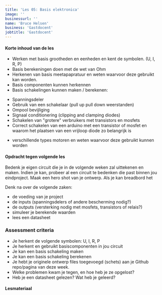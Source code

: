 ```yaml
---
title: 'Les 05: Basis elektronica'
image: ''
businessurl: ''
name: 'Bruce Helsen'
business: 'Gastdocent'
jobtitle: 'Gastdocent'
---
```

> 
#### Korte inhoud van de les
- Werken met basis grootheden en eenheden en kent de symbolen. (U, I, R, P)
- Basis berekeningen doen met de wet van Ohm
- Herkenen van basis meetapapratuur en weten waarvoor deze gebruikt kan worden.
- Basis componenten kunnen herkennen
- Basis schakelingen kunnen maken / berekenen:
* Spanningsdeler
* Gebruik van een schakelaar (pull up pull down weerstanden)
* Ompool bevijliging
* Signaal conditionering (clipping and clamping diodes)
* Schakelen van "grotere" verbruikers met transistors en mosfets
* Correct schakelen van een arduino met een transistor of mosfet en waarom het plaatsen van een vrijloop diode zo belangrijk is
- verschillende types motoren en weten waarvoor deze gebruikt kunnen worden

#### Opdracht tegen volgende les
Bedenk je eigen circuit die je in de volgende weken zal uittekenen en maken. Indien je kan, probeer al een circuit te bedenken die past binnen jou eindproject. Maak een hero shot van je ontwerp. Als je kan breadbord het


Denk na over de volgende zaken:
- de voeding van je project
- de inputs (spanningsdelers of andere bescherming nodig?)
- de outputs (versterking nodig met mosfets, transistors of relais?)
- simuleer je berekende waarden
- lees een datasheet

### Assessment criteria

- Je herkent de volgende symbolen: U, I, R, P
- Je herkent en gebruikt basiscomponenten in jou circuit
- Je kan een basis schakeling maken 
- Je kan een basis schakeling berekenen
- Je hebt je originele ontwerp files toegevoegd (schets) aan je Github repo/pagina van deze week. 
- Welke problemen kwam je tegen, en hoe heb je ze opgelost?
- Heb je een datasheet gelezen? Wat heb je geleerd? 


#### Lesmateriaal

<!--

- [Online slides van de les](https://hackmd.io/GSsHR2v2RQ-07a9kgHaRDQ?both#Opdracht)
- [PDF slides van de les]({{site.baseurl}}/assets/images/Lesson04/Electronics.pdf)
- [Video van de les](https://www.youtube.com/watch?v=HLb35mId_gA)

#### Interesante links 
- [Stroom, spanning en Weerstanden](https://www.youtube.com/watch?v=QtBALKlf15Y)
- [Bron](https://www.youtube.com/watch?v=LuX1p7Or7U8)
- [Schakelaar]
- [Spoel]
- [Condensator](https://www.youtube.com/watch?v=ORnRyLptbVQ&list=PL9ngJuVeW8kfXTqPDAK4O_r8OceVRc__0&index=18)
- [Relais](https://www.youtube.com/watch?v=DAXFJfDT8aA)
- [Diode en LED](https://www.youtube.com/watch?v=KkvCxIHj82A)
- [Transistor](https://www.youtube.com/watch?v=v3RcY_Q1OhM)
- [Mosfet](https://www.youtube.com/watch?v=RlYKlkBCA-I)
- [Spanningsregelaar](https://www.youtube.com/watch?v=8m5m89DTxd8)
- [Wat is een elektrisch circuit ](https://www.youtube.com/watch?v=QbqWjwViiF4)
- [Playlist rond elektriciteit](https://www.youtube.com/playlist?list=PL9ngJuVeW8kfXTqPDAK4O_r8OceVRc__0)
- [Spanningsdeler](https://www.youtube.com/watch?v=h-A3T9KxKhc)

-->